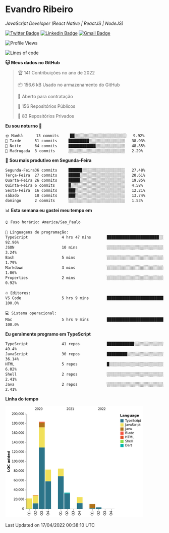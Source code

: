 # Evandro **Ribeiro**

*JavaScript Developer (React Native | ReactJS | NodeJS)*

[![Twitter Badge](https://img.shields.io/badge/-@ribeiroevandro-201B2D?style=flat-square&labelColor=201B2D&logo=twitter&logoColor=white&link=https://twitter.com/ribeiroevandro)](https://twitter.com/ribeiroevandro) 
[![Linkedin Badge](https://img.shields.io/badge/-Evandro%20Ribeiro-201B2D?style=flat-square&logo=Linkedin&logoColor=white&link=https://www.linkedin.com/in/ribeiroevandro)](https://www.linkedin.com/in/ribeiroevandro) 
[![Gmail Badge](https://img.shields.io/badge/-oi@ribeiroevandro.com.br-201B2D?style=flat-square&logo=Gmail&logoColor=white&link=mailto:oi@ribeiroevandro.com.br)](mailto:oi@ribeiroevandro.com.br)


<!--START_SECTION:waka-->
![Profile Views](http://img.shields.io/badge/Visualizac%C3%B5es%20do%20perfil-0-blue)

![Lines of code](https://img.shields.io/badge/Desde%20o%20Hello%20World%20eu%20escrevi-473%20Thousand%20linhas%20de%20c%C3%B3digo-blue)

**🐱 Meus dados no GitHub** 

> 🏆 141 Contribuições no ano de 2022
 > 
> 📦 156.6 kB Usado no armazenamento do GitHub 
 > 
> 💼 Aberto para contratação
 > 
> 📜 156 Repositórios Públicos 
 > 
> 🔑 83 Repositórios Privados  
 > 
**Eu sou noturno 🦉** 

```text
🌞 Manhã      13 commits     ██░░░░░░░░░░░░░░░░░░░░░░░   9.92% 
🌆 Tarde      51 commits     █████████░░░░░░░░░░░░░░░░   38.93% 
🌃 Noite      64 commits     ████████████░░░░░░░░░░░░░   48.85% 
🌙 Madrugada  3 commits      ░░░░░░░░░░░░░░░░░░░░░░░░░   2.29%

```
📅 **Sou mais produtivo em Segunda-Feira** 

```text
Segunda-Feira36 commits     ██████░░░░░░░░░░░░░░░░░░░   27.48% 
Terça-Feira  27 commits     █████░░░░░░░░░░░░░░░░░░░░   20.61% 
Quarta-Feira 26 commits     █████░░░░░░░░░░░░░░░░░░░░   19.85% 
Quinta-Feira 6 commits      █░░░░░░░░░░░░░░░░░░░░░░░░   4.58% 
Sexta-Feira  16 commits     ███░░░░░░░░░░░░░░░░░░░░░░   12.21% 
sábado       18 commits     ███░░░░░░░░░░░░░░░░░░░░░░   13.74% 
domingo      2 commits      ░░░░░░░░░░░░░░░░░░░░░░░░░   1.53%

```


📊 **Esta semana eu gastei meu tempo em** 

```text
⌚︎ Fuso horário: America/Sao_Paulo

💬 Linguagens de programação: 
TypeScript               4 hrs 47 mins       ███████████████████████░░   92.96% 
JSON                     10 mins             ░░░░░░░░░░░░░░░░░░░░░░░░░   3.24% 
Bash                     5 mins              ░░░░░░░░░░░░░░░░░░░░░░░░░   1.79% 
Markdown                 3 mins              ░░░░░░░░░░░░░░░░░░░░░░░░░   1.06% 
Properties               2 mins              ░░░░░░░░░░░░░░░░░░░░░░░░░   0.92%

🔥 Editores: 
VS Code                  5 hrs 9 mins        █████████████████████████   100.0%

💻 Sistema operacional: 
Mac                      5 hrs 9 mins        █████████████████████████   100.0%

```

**Eu geralmente programo em TypeScript** 

```text
TypeScript               41 repos            ████████████░░░░░░░░░░░░░   49.4% 
JavaScript               30 repos            █████████░░░░░░░░░░░░░░░░   36.14% 
HTML                     5 repos             █░░░░░░░░░░░░░░░░░░░░░░░░   6.02% 
Shell                    2 repos             ░░░░░░░░░░░░░░░░░░░░░░░░░   2.41% 
Java                     2 repos             ░░░░░░░░░░░░░░░░░░░░░░░░░   2.41%

```


**Linha do tempo**

![Chart not found](https://raw.githubusercontent.com/ribeiroevandro/ribeiroevandro/master/charts/bar_graph.png) 


 Last Updated on 17/04/2022 00:38:10 UTC
<!--END_SECTION:waka-->
